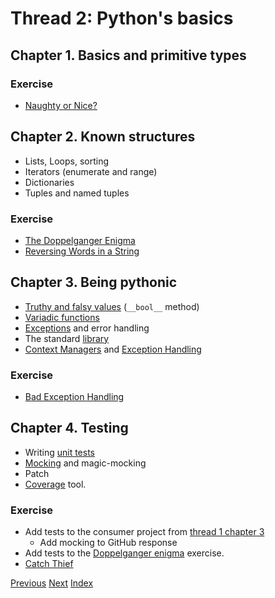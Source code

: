 # Thread 2: Python's basics

## Chapter 1. Basics and primitive types


### Exercise

- [Naughty or Nice?](../naughtyNice.py)

## Chapter 2. Known structures

- Lists, Loops, sorting
- Iterators (enumerate and range)
- Dictionaries
- Tuples and named tuples

### Exercise

- [The Doppelganger Enigma](../exercises/doppelganger_enigma.md)
- [Reversing Words in a String](../exercises/reversing_words.md)

## Chapter 3. Being pythonic

- [Truthy and falsy values](https://www.freecodecamp.org/news/truthy-and-falsy-values-in-python/) (`__bool__` method)
- [Variadic functions](https://realpython.com/python-kwargs-and-args/)
- [Exceptions](https://docs.python.org/3/tutorial/errors.html) and error handling
- The standard [library](https://docs.python.org/3/library/)
- [Context Managers](https://book.pythontips.com/en/latest/context_managers.html) and [Exception Handling](https://book.pythontips.com/en/latest/context_managers.html#handling-exceptions)

### Exercise

- [Bad Exception Handling](../exercises/exception_handling.md)

## Chapter 4. Testing

- Writing [unit tests](https://docs.python.org/3/library/unittest.html)
- [Mocking](https://docs.python.org/3/library/unittest.mock.html) and magic-mocking
- Patch
- [Coverage](https://coverage.readthedocs.io/en/coverage-5.0.3/) tool.

### Exercise

- Add tests to the consumer project from [thread 1 chapter 3](./1.md)
  - Add mocking to GitHub response
- Add tests to the [Doppelganger enigma](../exercises/doppelganger_enigma.md) exercise.
- [Catch Thief](../exercises/catch_thief.md)

[Previous](1.md)
[Next](3.md)
[Index](../README.md)